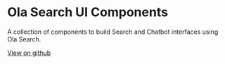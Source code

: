 # Ola Search UI Components

A collection of components to build Search and Chatbot interfaces using Ola Search.

[View on github](https://github.com/OlaSearch/core)